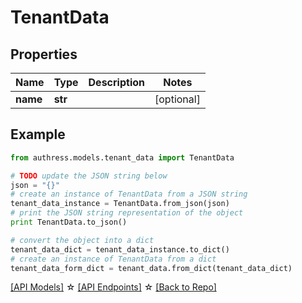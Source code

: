 # TenantData


## Properties
Name | Type | Description | Notes
------------ | ------------- | ------------- | -------------
**name** | **str** |  | [optional]

## Example

```python
from authress.models.tenant_data import TenantData

# TODO update the JSON string below
json = "{}"
# create an instance of TenantData from a JSON string
tenant_data_instance = TenantData.from_json(json)
# print the JSON string representation of the object
print TenantData.to_json()

# convert the object into a dict
tenant_data_dict = tenant_data_instance.to_dict()
# create an instance of TenantData from a dict
tenant_data_form_dict = tenant_data.from_dict(tenant_data_dict)
```
[[API Models]](./README.md#documentation-for-models) ☆ [[API Endpoints]](./README.md#documentation-for-api-endpoints) ☆ [[Back to Repo]](../README.md)


